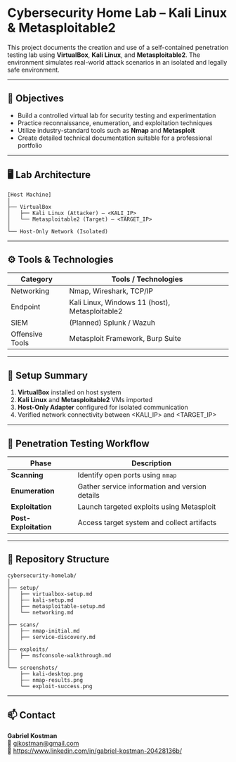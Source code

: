 # Cybersecurity Home Lab – Kali Linux & Metasploitable2

This project documents the creation and use of a self-contained penetration testing lab using **VirtualBox**, **Kali Linux**, and **Metasploitable2**. The environment simulates real-world attack scenarios in an isolated and legally safe environment.

---

## 🧭 Objectives

- Build a controlled virtual lab for security testing and experimentation  
- Practice reconnaissance, enumeration, and exploitation techniques  
- Utilize industry-standard tools such as **Nmap** and **Metasploit**  
- Create detailed technical documentation suitable for a professional portfolio

---

## 🖥️ Lab Architecture

```
[Host Machine]
│
├── VirtualBox
│   ├── Kali Linux (Attacker) – <KALI_IP>
│   └── Metasploitable2 (Target) – <TARGET_IP>
│
└── Host-Only Network (Isolated)
```

---

## ⚙ Tools & Technologies
| Category           | Tools / Technologies                                  |
|--------------------|------------------------------------------------------|
| Networking         | Nmap, Wireshark, TCP/IP                               |
| Endpoint           | Kali Linux, Windows 11 (host), Metasploitable2        |
| SIEM               | (Planned) Splunk / Wazuh                              |
| Offensive Tools    | Metasploit Framework, Burp Suite                      |

---

## 🔧 Setup Summary
1. **VirtualBox** installed on host system  
2. **Kali Linux** and **Metasploitable2** VMs imported  
3. **Host-Only Adapter** configured for isolated communication  
4. Verified network connectivity between <KALI_IP> and <TARGET_IP>

---

## 📌 Penetration Testing Workflow
| Phase              | Description |
|-------------------|-------------|
| **Scanning**       | Identify open ports using `nmap` |
| **Enumeration**    | Gather service information and version details |
| **Exploitation**   | Launch targeted exploits using Metasploit |
| **Post-Exploitation** | Access target system and collect artifacts |

---

## 📂 Repository Structure
```
cybersecurity-homelab/
│
├── setup/
│   ├── virtualbox-setup.md
│   ├── kali-setup.md
│   ├── metasploitable-setup.md
│   └── networking.md
│
├── scans/
│   ├── nmap-initial.md
│   ├── service-discovery.md
│
├── exploits/
│   ├── msfconsole-walkthrough.md
│
└── screenshots/
    ├── kali-desktop.png
    ├── nmap-results.png
    └── exploit-success.png
```

---

## 📫 Contact
**Gabriel Kostman**  
📧 gjkostman@gmail.com  
🔗 https://www.linkedin.com/in/gabriel-kostman-20428136b/
